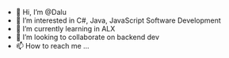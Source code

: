 - 👋 Hi, I’m @Dalu
- 👀 I’m interested in C#, Java, JavaScript Software Development 
- 🌱 I’m currently learning in ALX
- 💞️ I’m looking to collaborate on backend dev
- 📫 How to reach me ...

<!---
Dalu/Dalu is a ✨ special ✨ repository because its `README.md` (this file) appears on your GitHub profile.
You can click the Preview link to take a look at your changes.
--->
